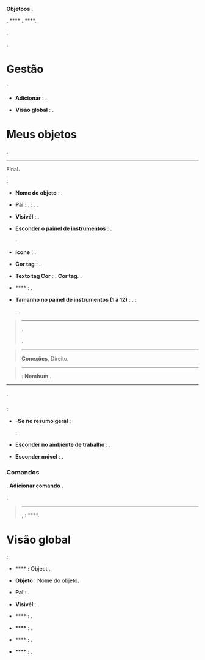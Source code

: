  **Objetoos** .

. 
 **** . 
 ****.


. 

.

Gestão 
=======

 :

-   **Adicionar** : .

-   **Visão global** : 
    .

Meus objetos 
==========

.

 
------------



Final.

 :

-   **Nome do objeto** : .

-   **Pai** : 
    .  : 
    . 
    .

-   **Visivél** : .

-   **Esconder o painel de instrumentos** : 
    . 
    
    .

-   **ícone** : .

-   **Cor tag** : 
    .

-   **Texto tag Cor** : 
    .  **Cor tag**. 
    .

-   **** : 
    .

-   **Tamanho no painel de instrumentos (1 a 12)** : 
    .  : 
    
    . 
    .

> ****
>
> .
> 
> .

> ****
>
> 
>  **Conexões**, 
> Direito.

> ****
>
> 
>  : **Nemhum** .

 
-------------


.

###  


 :

-   **-Se no resumo geral** : 
    
    .

-   **Esconder no ambiente de trabalho** : 
    .

-   **Esconder móvel** : 
    .

### Comandos 


.  **Adicionar comando** 
. 

.

> ****
>
> 
> ,
>  :
> ****.

Visão global 
==============


 :

-   **** : Object .

-   **Objeto** : Nome do objeto.

-   **Pai** : .

-   **Visivél** : .

-   **** : .

-   **** : 
    .

-   **** : 
    .

-   **** : 
    .


